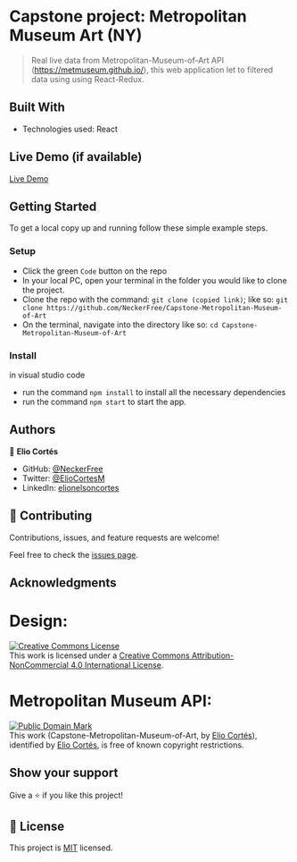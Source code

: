 [](https://img.shields.io/badge/Microverse-blueviolet)

# Capstone project: Metropolitan Museum Art (NY)


> Real live data from Metropolitan-Museum-of-Art API (https://metmuseum.github.io/), this web application let to filtered
 data using using React-Redux. 

## Built With

- Technologies used: React

## Live Demo (if available)

[Live Demo](https://metropolitan-museum-art.netlify.app/)

## Getting Started

To get a local copy up and running follow these simple example steps.

### Setup
- Click the green `Code` button on the repo
- In your local PC, open your terminal in the folder you would like to clone the project.
- Clone the repo with the command: `git clone (copied link)`; like so: `git clone https://github.com/NeckerFree/Capstone-Metropolitan-Museum-of-Art`
- On the terminal, navigate into the directory like so: `cd Capstone-Metropolitan-Museum-of-Art`

### Install
in visual studio code
-  run the command `npm install` to install all the necessary dependencies
-  run the command `npm start` to start the app.

## Authors

👤 **Elio Cortés**

- GitHub: [@NeckerFree](https://github.com/NeckerFree)
- Twitter: [@ElioCortesM](https://twitter.com/ElioCortesM)
- LinkedIn: [elionelsoncortes](https://www.linkedin.com/in/elionelsoncortes/)

## 🤝 Contributing

Contributions, issues, and feature requests are welcome!

Feel free to check the [issues page](https://github.com/NeckerFree/Capstone-Metropolitan-Museum-of-Art/issues).

## Acknowledgments

# Design:
<a rel="license" href="http://creativecommons.org/licenses/by-nc/4.0/"><img alt="Creative Commons License" style="border-width:0" src="https://i.creativecommons.org/l/by-nc/4.0/88x31.png" /></a><br />This work is licensed under a <a rel="license" href="http://creativecommons.org/licenses/by-nc/4.0/">Creative Commons Attribution-NonCommercial 4.0 International License</a>.

# Metropolitan Museum API:
<p xmlns:dct="http://purl.org/dc/terms/">
<a rel="license" href="http://creativecommons.org/publicdomain/mark/1.0/">
<img src="http://i.creativecommons.org/p/mark/1.0/88x31.png"
     style="border-style: none;" alt="Public Domain Mark" />
</a>
<br />
This work (<span property="dct:title">Capstone-Metropolitan-Museum-of-Art</span>, by <a href="https://github.com/NeckerFree/Capstone-Metropolitan-Museum-of-Art" rel="dct:creator"><span property="dct:title">Elio Cortés</span></a>), identified by <a href="https://neckerfree.github.io/Portfolio" rel="dct:publisher"><span property="dct:title">Elio Cortés</span></a>, is free of known copyright restrictions.
</p>

## Show your support

Give a ⭐️ if you like this project!

## 📝 License

This project is [MIT](./MIT.md) licensed.
